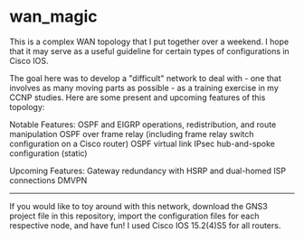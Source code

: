 # wan_magic
This is a complex WAN topology that I put together over a weekend. I hope that it may serve as a useful
guideline for certain types of configurations in Cisco IOS.

The goal here was to develop a "difficult" network to deal with - one that involves as many moving parts as possible - as a
training exercise in my CCNP studies. Here are some present and upcoming features of this topology:

Notable Features:
  OSPF and EIGRP operations, redistribution, and route manipulation
  OSPF over frame relay (including frame relay switch configuration on a Cisco router)
  OSPF virtual link
  IPsec hub-and-spoke configuration (static)

Upcoming Features:
  Gateway redundancy with HSRP and dual-homed ISP connections
  DMVPN
  
 ------------------------------------------------------------
 
 If you would like to toy around with this network, download the GNS3 project file in this repository, import the configuration
 files for each respective node, and have fun! I used Cisco IOS 15.2(4)S5 for all routers.
 
 
